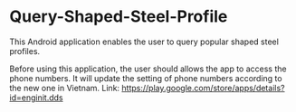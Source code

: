 # Query-Shaped-Steel-Profile
This Android application enables the user to query popular shaped steel profiles.

Before using this application, the user should allows the app to access the phone numbers. It will update the setting of phone numbers according to the new one in Vietnam. Link: https://play.google.com/store/apps/details?id=enginit.dds
